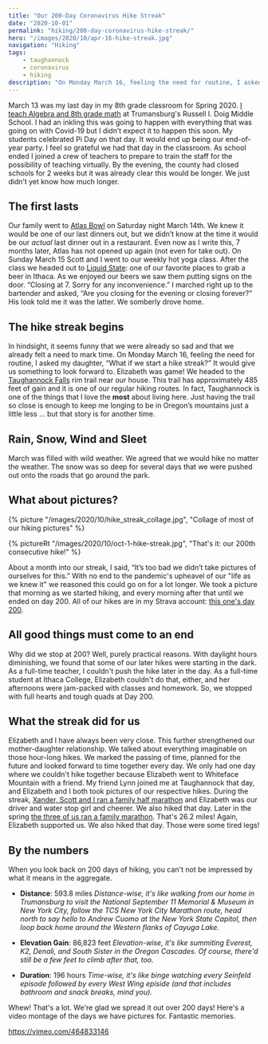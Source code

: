 ```yaml
---
title: "Our 200-Day Coronavirus Hike Streak"
date: "2020-10-01"
permalink: "hiking/200-day-coronavirus-hike-streak/"
hero: "/images/2020/10/apr-16-hike-streak.jpg"
navigation: "Hiking"
tags:
    - taughannock
    - coronavirus
    - hiking
description: "On Monday March 16, feeling the need for routine, I asked my daughter, 'What if we start a hike streak?' It would give us something to look forward to."
---
```


March 13 was my last day in my 8th grade classroom for Spring 2020. [I teach Algebra and 8th grade math](https://mathista.org/) at Trumansburg's Russell I. Doig Middle School. I had an inkling this was going to happen with everything that was going on with Covid-19 but I didn’t expect it to happen this soon. My students celebrated Pi Day on that day. It would end up being our end-of-year party. I feel _so_ grateful we had that day in the classroom. As school ended I joined a crew of teachers to prepare to train the staff for the possibility of teaching virtually. By the evening, the county had closed schools for 2 weeks but it was already clear this would be longer. We just didn’t yet know how much longer.

## The first lasts

Our family went to [Atlas Bowl](https://atlasbowl.com/) on Saturday night March 14th. We knew it would be one of our last dinners out, but we didn’t know at the time it would be our _actual_ last dinner out in a restaurant. Even now as I write this, 7 months later, Atlas has not opened up again (not even for take out). On Sunday March 15 Scott and I went to our weekly hot yoga class. After the class we headed out to [Liquid State](https://www.liquidstatebeer.com/): one of our favorite places to grab a beer in Ithaca. As we enjoyed our beers we saw them putting signs on the door. “Closing at 7. Sorry for any inconvenience.” I marched right up to the bartender and asked, “Are you closing for the evening or closing forever?” His look told me it was the latter. We somberly drove home.

## The hike streak begins

In hindsight, it seems funny that we were already so sad and that we already felt a need to mark time. On Monday March 16, feeling the need for routine, I asked my daughter, “What if we start a hike streak?” It would give us something to look forward to. Elizabeth was game! We headed to the [Taughannock Falls](https://taughannock.us/) rim trail near our house. This trail has approximately 485 feet of gain and it is one of our regular hiking routes. In fact, Taughannock is one of the things that I love the **most** about living here. Just having the trail so close is enough to keep me longing to be in Oregon’s mountains just a little less ... but that story is for another time.

## Rain, Snow, Wind and Sleet

March was filled with wild weather. We agreed that we would hike no matter the weather. The snow was so deep for several days that we were pushed out onto the roads that go around the park. 

## What about pictures?

{% picture "/images/2020/10/hike_streak_collage.jpg", "Collage of most of our hiking pictures" %}

{% pictureRt "/images/2020/10/oct-1-hike-streak.jpg", "That's it: our 200th consecutive hike!" %}

About a month into our streak, I said, “It’s too bad we didn’t take pictures of ourselves for this.” With no end to the pandemic's upheavel of our "life as we knew it" we reasoned this could go on for a lot longer. We took a picture that morning as we started hiking, and every morning after that until we ended on day 200. All of our hikes are in my Strava account: [this one's day 200](https://www.strava.com/activities/4139562437).

## All good things must come to an end

Why did we stop at 200? Well, purely practical reasons. With daylight hours diminishing, we found that some of our later hikes were starting in the dark. As a full-time teacher, I couldn't push the hike later in the day. As a full-time student at Ithaca College, Elizabeth couldn't do that, either, and her afternoons were jam-packed with classes and homework. So, we stopped with full hearts and tough quads at Day 200. 

## What the streak did for us

Elizabeth and I have always been very close. This further strengthened our mother-daughter relationship. We talked about everything imaginable on those hour-long hikes. We marked the passing of time, planned for the future and looked forward to time together every day. We only had one day where we couldn't hike together because Elizabeth went to Whiteface Mountain with a friend. My friend Lynn joined me at Taughannock that day, and Elizabeth and I both took pictures of our respective hikes. During the streak, [Xander, Scott and I ran a family half marathon](/training/our-own-skunk-cabbage-half/) and Elizabeth was our driver and water stop girl and cheerer. We also hiked that day. Later in the spring [the three of us ran a family marathon](/race-report/family-marathon/). That's 26.2 miles! Again, Elizabeth supported us. We also hiked that day. Those were some tired legs!

## By the numbers

When you look back on 200 days of hiking, you can't not be impressed by what it means in the aggregate. 

 - **Distance**: 593.8 miles
 _Distance-wise, it's like walking from our home in Trumansburg to visit the National September 11 Memorial & Museum in New York City, follow the TCS New York City Marathon route, head north to say hello to Andrew Cuomo at the New York State Capitol, then loop back home around the Western flanks of Cayuga Lake._

 - **Elevation Gain**: 86,823 feet
 _Elevation-wise, it's like summiting Everest, K2, Denali, and South Sister in the Oregon Cascades. Of course, there'd still be a few feet to climb after that, too._

 - **Duration**: 196 hours
 _Time-wise, it's like binge watching every Seinfeld episode followed by every West Wing episide (and that includes bathroom and snack breaks, mind you)._

Whew! That's a lot. We're glad we spread it out over 200 days! Here's a video montage of the days we have pictures for. Fantastic memories.

https://vimeo.com/464833146
